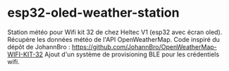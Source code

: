 # esp32-oled-weather-station
 Station météo pour Wifi kit 32 de chez Heltec V1 (esp32 avec écran oled). Récupère les données météo de l'API OpenWeatherMap.
 Code inspiré du dépôt de JohannBro : https://github.com/JohannBro/OpenWeatherMap-WIFI-KIT-32
Ajout d'un système de provisioning BLE pour les crédentiels wifi.